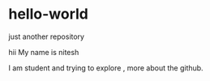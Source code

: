 # hello-world
just another repository

hii My name is nitesh

I am student and trying to explore , more about the github.
